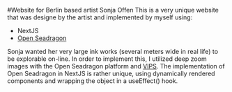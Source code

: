 #Website for Berlin based artist Sonja Offen
This is a very unique website that was designe by the artist and implemented by myself using:
- NextJS
- [Open Seadragon](openseadragon.github.io/)

Sonja wanted her very large ink works (several meters wide in real life) to be explorable on-line.
In order to implement this, I utilized deep zoom images with the Open Seadragon platform and [VIPS](https://www.libvips.org/). 
The implementation of Open Seadragon in NextJS is rather unique, using dynamically rendered components and wrapping the object in a useEffect() hook.
